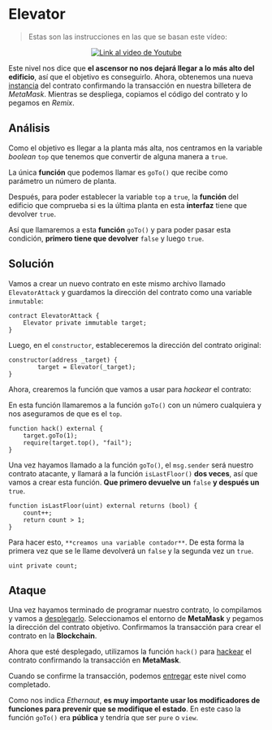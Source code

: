 # Elevator

> Estas son las instrucciones en las que se basan este vídeo:

<p align="center">
  <a href="https://www.youtube.com/watch?v=P79vxrFXcw8">
    <img src="https://img.youtube.com/vi/P79vxrFXcw8/hqdefault.jpg" alt="Link al video de Youtube">
  </a>
</p>

Este nivel nos dice que **el ascensor no nos dejará llegar a lo más alto del edificio**, así que el objetivo es conseguirlo. Ahora, obtenemos una nueva [instancia](https://sepolia.etherscan.io/tx/0x5b8e03513f439be4e23a6786feeb933f027eb8efd3b42b12365026910627e4ae) del contrato confirmando la transacción en nuestra billetera de _MetaMask_. Mientras se despliega, copiamos el código del contrato y lo pegamos en _Remix_.

## Análisis

Como el objetivo es llegar a la planta más alta, nos centramos en la variable _boolean_ `top` que tenemos que convertir de alguna manera a `true`.

La única **función** que podemos llamar es `goTo()` que recibe como parámetro un número de planta.

Después, para poder establecer la variable `top` a `true`, la **función** del edificio que comprueba si es la última planta en esta **interfaz** tiene que devolver `true`.

Así que llamaremos a esta **función** `goTo()` y para poder pasar esta condición, **primero tiene que devolver** `false` y luego `true`.

## Solución

Vamos a crear un nuevo contrato en este mismo archivo llamado `ElevatorAttack` y guardamos la dirección del contrato como una variable `inmutable`:

```solidity
contract ElevatorAttack {
	Elevator private immutable target;
}
```

Luego, en el `constructor`, estableceremos la dirección del contrato original:

```solidity
constructor(address _target) {
		target = Elevator(_target);
}
```

Ahora, crearemos la función que vamos a usar para _hackear_ el contrato:

En esta función llamaremos a la función `goTo()` con un número cualquiera y nos aseguramos de que es el `top`.

```solidity
function hack() external {
	target.goTo(1);
	require(target.top(), "fail");
}
```

Una vez hayamos llamado a la función `goTo()`, el `msg.sender` será nuestro contrato atacante, y llamará a la función `isLastFloor()` **dos veces**, así que vamos a crear esta función. **Que primero devuelve un** `false` **y después un** `true`.

```solidity
function isLastFloor(uint) external returns (bool) {
	count++;
	return count > 1;
}
```

Para hacer esto, `**creamos una variable contador**`. De esta forma la primera vez que se le llame devolverá un `false` y la segunda vez un `true`.

```solidity
uint private count;
```

## Ataque

Una vez hayamos terminado de programar nuestro contrato, lo compilamos y vamos a [desplegarlo](https://sepolia.etherscan.io/tx/0xb0e91643a871a4f224f8c40719402b0175dcbdeb3c9df4b0ae8806d8abbb2359). Seleccionamos el entorno de **MetaMask** y pegamos la dirección del contrato objetivo. Confirmamos la transacción para crear el contrato en la **Blockchain**.

Ahora que esté desplegado, utilizamos la función `hack()` para [hackear](https://sepolia.etherscan.io/tx/0xdb609ae13de4e87a5942d189d9bfdfcca94342c76b85fe0c7ebcb33f6e9677e4) el contrato confirmando la transacción en **MetaMask**.

Cuando se confirme la transacción, podemos [entregar](https://sepolia.etherscan.io/tx/0x399d427ec51d4ec332733d0ef7a3b403aa847679a8a0aaef2bf4cbdd2fca498a) este nivel como completado.

Como nos indica _Ethernaut_, **es muy importante usar los modificadores de funciones para prevenir que se modifique el estado**. En este caso la función `goTo()` era **pública** y tendría que ser `pure` o `view`.

